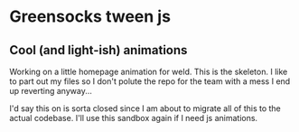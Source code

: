 # Greensocks tween js

## Cool (and light-ish) animations

Working on a little homepage animation for weld. This is the skeleton. I like to part out my files so I don't polute the repo for the team with a mess I end up reverting anyway...

I'd say this on is sorta closed since I am about to migrate all of this to the actual codebase. I'll use this sandbox again if I need js animations.
